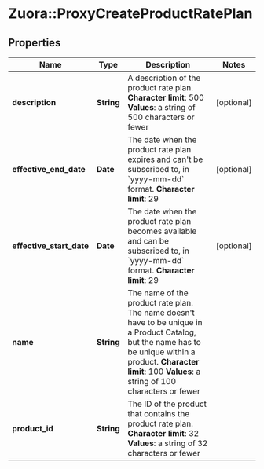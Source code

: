 # Zuora::ProxyCreateProductRatePlan

## Properties
Name | Type | Description | Notes
------------ | ------------- | ------------- | -------------
**description** | **String** | A description of the product rate plan. **Character limit**: 500 **Values**: a string of 500 characters or fewer  | [optional] 
**effective_end_date** | **Date** |  The date when the product rate plan expires and can&#39;t be subscribed to, in &#x60;yyyy-mm-dd&#x60; format. **Character limit**: 29  | [optional] 
**effective_start_date** | **Date** |  The date when the product rate plan becomes available and can be subscribed to, in &#x60;yyyy-mm-dd&#x60; format. **Character limit**: 29  | [optional] 
**name** | **String** | The name of the product rate plan. The name doesn&#39;t have to be unique in a Product Catalog, but the name has to be unique within a product. **Character limit**: 100 **Values**: a string of 100 characters or fewer  | 
**product_id** | **String** | The ID of the product that contains the product rate plan. **Character limit**: 32 **Values**: a string of 32 characters or fewer  | 


